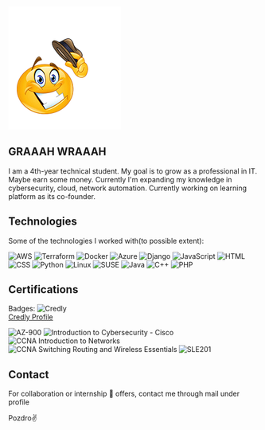 <img src="Howdy.png" alt="Howdy">

## GRAAAH WRAAAH
I am a 4th-year technical student. My goal is to grow as a professional in IT. Maybe earn some money.
Currently I'm expanding my knowledge in cybersecurity, cloud, network automation. Currently working on learning platform as its co-founder.

## Technologies
Some of the technologies I worked with(to possible extent):

![AWS](https://img.shields.io/badge/AWS-232F3E?style=flat&logo=amazon-aws&logoColor=white)
![Terraform](https://img.shields.io/badge/Terraform-7B42B6?style=flat&logo=terraform&logoColor=white)
![Docker](https://img.shields.io/badge/Docker-2496ED?style=flat&logo=docker&logoColor=white)
![Azure](https://img.shields.io/badge/Azure-0089D6?style=flat&logo=microsoft-azure&logoColor=white)
![Django](https://img.shields.io/badge/Django-092E20?style=flat&logo=django&logoColor=white)
![JavaScript](https://img.shields.io/badge/JavaScript-F7DF1E?style=flat&logo=javascript&logoColor=black)
![HTML](https://img.shields.io/badge/HTML-E34F26?style=flat&logo=html5&logoColor=white)
![CSS](https://img.shields.io/badge/CSS-1572B6?style=flat&logo=css3&logoColor=white)
![Python](https://img.shields.io/badge/Python-3776AB?style=flat&logo=python&logoColor=white)
![Linux](https://img.shields.io/badge/Linux-FCC624?style=flat&logo=linux&logoColor=black)
![SUSE](https://img.shields.io/badge/SUSE-3E9E3E?style=flat&logo=suse&logoColor=white)
![Java](https://img.shields.io/badge/java-%23ED8B00.svg?style=flat&logo=openjdk&logoColor=white)
![C++](https://img.shields.io/badge/C%2B%2B-00599C?style=flat&logo=c%2B%2B&logoColor=white)
![PHP](https://img.shields.io/badge/PHP-777BB4?style=flat&logo=php&logoColor=white)

## Certifications
Badges: ![Credly](https://img.shields.io/badge/Credly-0077C8?style=flat&logo=credly&logoColor=white)  
[Credly Profile](https://www.credly.com/users/bruno-sowa)

![AZ-900](https://img.shields.io/badge/AZ--900-0078D4?style=flat&logo=microsoft-azure&logoColor=white)
![Introduction to Cybersecurity - Cisco](https://img.shields.io/badge/Introduction%20to%20Cybersecurity-003B5C?style=flat&logo=cisco&logoColor=white)
![CCNA Introduction to Networks](https://img.shields.io/badge/CCNA%20Intro%20to%20Networks-006D8C?style=flat&logo=cisco&logoColor=white)
![CCNA Switching Routing and Wireless Essentials](https://img.shields.io/badge/CCNA%20Switching%20Routing%20and%20Wireless%20Essentials-006D8C?style=flat&logo=cisco&logoColor=white)
![SLE201](https://img.shields.io/badge/SLE201-4B92DB?style=flat&logo=suse&logoColor=white)

## Contact
For collaboration or internship 👀 offers, contact me through mail under profile

Pozdro✌️
